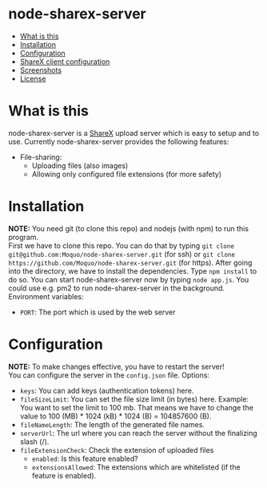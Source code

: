 # node-sharex-server
- [What is this](#what-is-this)
- [Installation](#installation)
- [Configuration](#configuration)
- [ShareX client configuration](#sharex-client-configuration)
- [Screenshots](#screenshots)
- [License](#license)  

# What is this
node-sharex-server is a [ShareX](https://getsharex.com) upload server which is easy to setup and to use. Currently node-sharex-server provides the following features:
* File-sharing:
    * Uploading files (also images)
    * Allowing only configured file extensions (for more safety)

# Installation
**NOTE:** You need git (to clone this repo) and nodejs (with npm) to run this program.  
First we have to clone this repo. You can do that by typing `git clone git@github.com:Moquo/node-sharex-server.git` (for ssh) or `git clone https://github.com/Moquo/node-sharex-server.git` (for https). After going into the directory, we have to install the dependencies. Type `npm install` to do so. You can start node-sharex-server now by typing `node app.js`. You could use e.g. pm2 to run node-sharex-server in the background. Environment variables:
* `PORT`: The port which is used by the web server

# Configuration
**NOTE:** To make changes effective, you have to restart the server!  
You can configure the server in the `config.json` file. Options:
* `keys`: You can add keys (authentication tokens) here.
* `fileSizeLimit`: You can set the file size limit (in bytes) here. Example: You want to set the limit to 100 mb. That means we have to change the value to 100 (MB) \* 1024 (kB) \* 1024 (B) = 104857600 (B).
* `fileNameLength`: The length of the generated file names.
* `serverUrl`: The url where you can reach the server without the finalizing slash (/).
* `fileExtensionCheck`: Check the extension of uploaded files
    * `enabled`: Is this feature enabled?
    * `extensionsAllowed`: The extensions which are whitelisted (if the feature is enabled).
